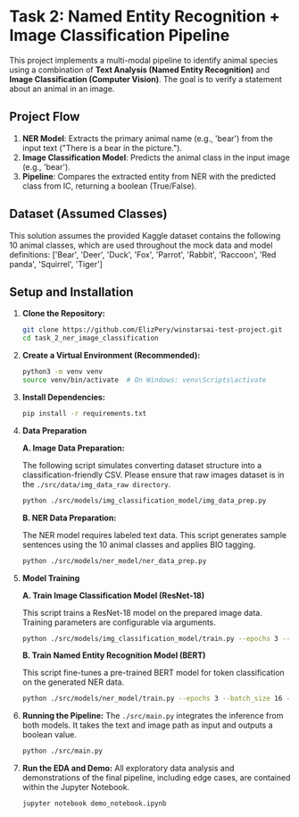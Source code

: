 
# Task 2: Named Entity Recognition + Image Classification Pipeline

This project implements a multi-modal pipeline to identify animal species using a combination of **Text Analysis (Named Entity Recognition)** and **Image Classification (Computer Vision)**. The goal is to verify a statement about an animal in an image.

## **Project Flow**

1.  **NER Model**: Extracts the primary animal name (e.g., 'bear') from the input text ("There is a bear in the picture.").
2.  **Image Classification Model**: Predicts the animal class in the input image (e.g., 'bear').
3.  **Pipeline**: Compares the extracted entity from NER with the predicted class from IC, returning a boolean (True/False).

## **Dataset (Assumed Classes)**

This solution assumes the provided Kaggle dataset contains the following 10 animal classes, which are used throughout the mock data and model definitions:
['Bear', 'Deer', 'Duck', 'Fox', 'Parrot', 'Rabbit', 'Raccoon', 'Red panda', 'Squirrel', 'Tiger']

## **Setup and Installation**

1.  **Clone the Repository:**
    ```bash
    git clone https://github.com/ElizPery/winstarsai-test-project.git
    cd task_2_ner_image_classification
    ```

2.  **Create a Virtual Environment (Recommended):**
    ```bash
    python3 -m venv venv
    source venv/bin/activate  # On Windows: venv\Scripts\activate
    ```

3.  **Install Dependencies:**
    ```bash
    pip install -r requirements.txt
    ```

4.  **Data Preparation**

    **A. Image Data Preparation:**

    The following script simulates converting dataset structure into a classification-friendly CSV. Please ensure that raw images dataset is in the `./src/data/img_data_raw directory`.
    ```bash
    python ./src/models/img_classification_model/img_data_prep.py
    ```

    **B. NER Data Preparation:**

    The NER model requires labeled text data. This script generates sample sentences using the 10 animal classes and applies BIO tagging.
    ```bash
    python ./src/models/ner_model/ner_data_prep.py
    ```

5.  **Model Training**

    **A. Train Image Classification Model (ResNet-18)**

    This script trains a ResNet-18 model on the prepared image data. Training parameters are configurable via arguments.
    ```bash
    python ./src/models/img_classification_model/train.py --epochs 3 --batch_size 16 --lr 1e-3 --workers 4
    ```

    **B. Train Named Entity Recognition Model (BERT)**

    This script fine-tunes a pre-trained BERT model for token classification on the generated NER data.
    ```bash
    python ./src/models/ner_model/train.py --epochs 3 --batch_size 16 --lr 1e-3 ----model_path ./model_artifacts/ner_model
    ```
6.  **Running the Pipeline:**
    The `./src/main.py` integrates the inference from both models. It takes the text and image path as input and outputs a boolean value.
    ```bash
    python ./src/main.py
    ```

7.  **Run the EDA and Demo:**
    All exploratory data analysis and demonstrations of the final pipeline, including edge cases, are contained within the Jupyter Notebook.
    ```bash
    jupyter notebook demo_notebook.ipynb
    ```